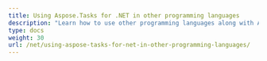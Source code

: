 ```yaml
---
title: Using Aspose.Tasks for .NET in other programming languages
description: "Learn how to use other programming languages along with Aspose.Tasks for .NET."
type: docs
weight: 30
url: /net/using-aspose-tasks-for-net-in-other-programming-languages/
---
```




